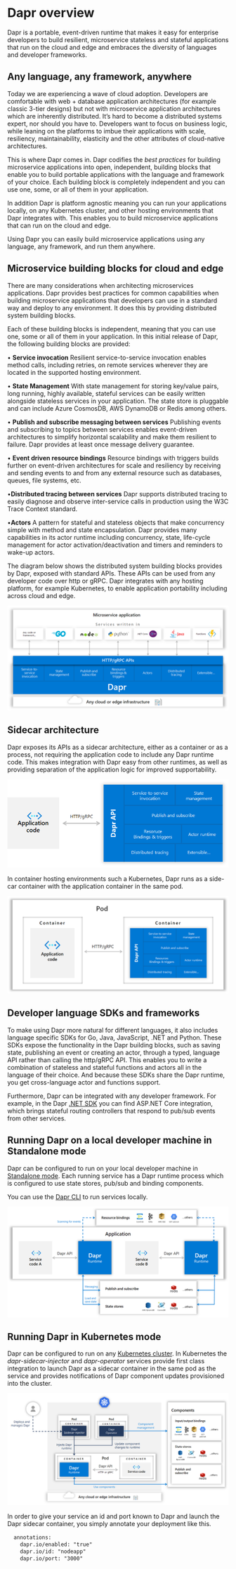 
# Dapr overview

Dapr is a portable, event-driven runtime that makes it easy for enterprise developers to build resilient, microservice stateless and stateful applications that run on the cloud and edge and embraces the diversity of languages and developer frameworks.

## Any language, any framework, anywhere

Today we are experiencing a wave of cloud adoption. Developers are comfortable with web + database application architectures (for example classic 3-tier designs) but not with microservice application architectures which are inherently distributed. It’s hard to become a distributed systems expert, nor should you have to. Developers want to focus on business logic, while leaning on the platforms to imbue their applications with scale, resiliency, maintainability, elasticity and the other attributes of cloud-native architectures.

This is where Dapr comes in. Dapr codifies the *best practices* for building microservice applications into open, independent, building blocks that enable you to build portable applications with the language and framework of your choice. Each building block is completely independent and you can use one, some, or all of them in your application.

In addition Dapr is platform agnostic meaning you can run your applications locally, on any Kubernetes cluster, and other hosting environments that Dapr integrates with. This enables you to build microservice applications that can run on the cloud and edge.

Using Dapr you can easily build microservice applications using any language, any framework, and run them anywhere.

## Microservice building blocks for cloud and edge

There are many considerations when architecting microservices applications. Dapr provides best practices for common capabilities when building microservice applications that developers can use in a standard way and deploy to any environment. It does this by providing distributed system building blocks.

Each of these building blocks is independent, meaning that you can use one, some or all of them in your application. In this initial release of Dapr, the following building blocks are provided:

• **Service invocation** Resilient service-to-service invocation enables method calls, including retries, on remote services wherever they are located in the supported hosting environment.

• **State Management** With state management for storing key/value pairs, long running, highly available, stateful services can be easily written alongside stateless services in your application. The state store is pluggable and can include Azure CosmosDB, AWS DynamoDB or Redis among others.

• **Publish and subscribe messaging between services** Publishing events and subscribing to topics between services enables event-driven architectures to simplify horizontal scalability and make them resilient to failure. Dapr provides at least once message delivery guarantee.

• **Event driven resource bindings** Resource bindings with triggers builds further on event-driven architectures for scale and resiliency by receiving and sending events to and from any external resource such as databases, queues, file systems, etc.

•**Distributed tracing between services** Dapr supports distributed tracing to easily diagnose and observe inter-service calls in production using the W3C Trace Context standard.

•**Actors** A pattern for stateful and stateless objects that make concurrency simple with method and state encapsulation. Dapr provides many capabilities in its actor runtime including concurrency, state, life-cycle management for actor activation/deactivation and timers and reminders to wake-up actors.


The diagram below shows the distributed system building blocks provides by Dapr, exposed with standard APIs. These APIs can be used from any developer code over http or gRPC. Dapr integrates with any hosting platform, for example Kubernetes, to enable application portability including across cloud and edge.

![Dapr overview](images/overview.png)

## Sidecar architecture

Dapr exposes its APIs as a sidecar architecture, either as a container or as a process, not requiring the application code to include any Dapr runtime code. This makes integration with Dapr easy from other runtimes, as well as providing separation of the application logic for improved supportability. 

![Dapr overview](images/overview-sidecar.png)

In container hosting environments such a Kubernetes, Dapr runs as a side-car container with the application container in the same pod.

![Dapr overview](images/overview-sidecar-kubernetes.png)

## Developer language SDKs and frameworks 

To make using Dapr more natural for different languages, it also includes language specific SDKs for Go, Java, JavaScript, .NET and Python. These SDKs expose the functionality in the Dapr building blocks, such as saving state, publishing an event or creating an actor, through a typed, language API rather than calling the http/gRPC API. This enables you to write a combination of stateless and stateful functions and actors all in the language of their choice. And because these SDKs share the Dapr runtime, you get cross-language actor and functions support.

Furthermore, Dapr can be integrated with any developer framework. For example, in the Dapr [.NET SDK](https://github.com/dapr/dotnet-sdk) you can find ASP.NET Core integration, which brings stateful routing controllers that respond to pub/sub events from other services.

## Running Dapr on a local developer machine in Standalone mode

Dapr can be configured to run on your local developer machine in [Standalone mode](./getting-started). Each running service has a Dapr runtime process which is configured to use state stores, pub/sub and binding components.  

You can use the [Dapr CLI](https://github.com/dapr/cli) to run services locally.

![Dapr overview](images/overview_standalone.png)

## Running Dapr in Kubernetes mode 

Dapr can be configured to run on any [Kubernetes cluster](https://github.com/dapr/samples/tree/master/2.hello-kubernetes). In Kubernetes the *dapr-sidecar-injector* and *dapr-operator* services provide first class integration to launch Dapr as a sidecar container in the same pod as the service and provides notifications of Dapr component updates provisioned into the cluster.
 

![Dapr overview](images/overview_kubernetes.png)

In order to give your service an id and port known to Dapr and launch the Dapr sidecar container, you simply annotate your deployment like this.

      annotations:
        dapr.io/enabled: "true"
        dapr.io/id: "nodeapp"
        dapr.io/port: "3000"
